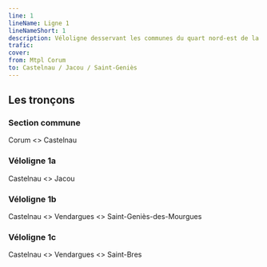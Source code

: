 ```yaml
---
line: 1
lineName: Ligne 1
lineNameShort: 1
description: Véloligne desservant les communes du quart nord-est de la métropole
trafic: 
cover: 
from: Mtpl Corum
to: Castelnau / Jacou / Saint-Geniès
---
```


## Les tronçons 

### Section commune
Corum <> Castelnau

### Véloligne 1a
Castelnau <> Jacou

### Véloligne 1b
Castelnau <> Vendargues <> Saint-Geniès-des-Mourgues

### Véloligne 1c
Castelnau <> Vendargues <> Saint-Bres
